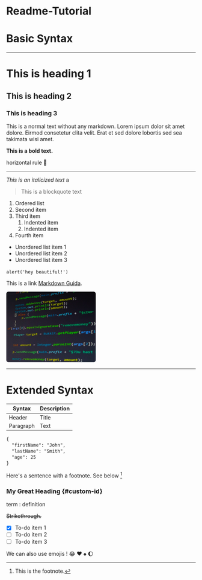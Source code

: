 # Readme-Tutorial
# Basic Syntax

---

# This is heading 1 
## This is heading 2 
### This is heading 3 

This is a normal text without any markdown. Lorem ipsum dolor sit amet dolore. Eirmod consetetur clita velit. Erat et sed dolore lobortis sed sea takimata wisi amet. 

**This is a bold text.** 

horizontal rule  :arrow_down_small:

---

*This is an italicized text* 
a
> This is a blockquote text 

1. Ordered list  
2. Second item
3. Third item
    1. Indented item
    2. Indented item
4. Fourth item

- Unordered list item 1  
- Unordered list item 2
- Unordered list item 3

`alert('hey beautiful!')`   

This is a link [Markdown Guida](https://www.markdownguide.org/cheat-sheet/).

![Code Image](/test-img.png "code img")

---
# Extended Syntax

| Syntax | Description |
| ----------- | ----------- |
| Header | Title |
| Paragraph | Text |

```
{
  "firstName": "John",
  "lastName": "Smith",
  "age": 25
}
```

Here's a sentence with a footnote. See below [^1]

### My Great Heading {#custom-id}

term
: definition

~~Strikethrough.~~

- [x] To-do item 1
- [ ] To-do item 2
- [ ] To-do item 3

We can also use emojis ! :joy: :heart: :spades: :moon: 




[^1]: This is the footnote.
